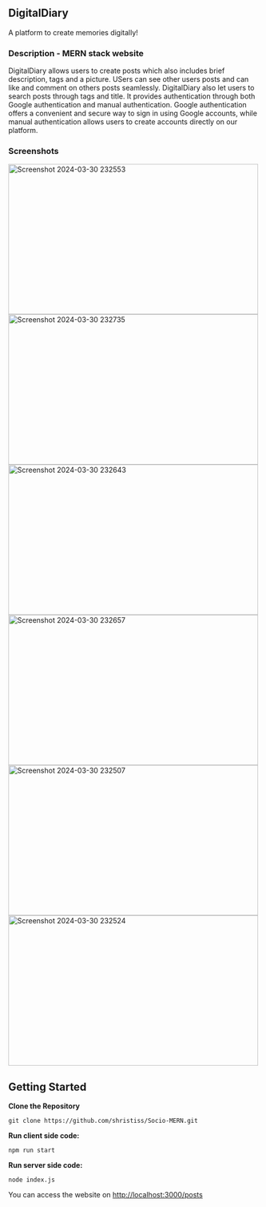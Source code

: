 ## DigitalDiary
A platform to create memories digitally!

###  Description - MERN stack website
DigitalDiary allows users to create posts which also includes brief description, tags and a picture. USers can see other users posts and can like and comment on others posts seamlessly.
DigitalDiary also let users to search posts through tags and title. It provides authentication through both Google authentication and manual authentication. Google authentication offers a convenient and secure way to sign in using Google accounts, while manual authentication allows users to create accounts directly on our platform. 

### Screenshots

<img  width="500" height="300" alt="Screenshot 2024-03-30 232553" src="https://github.com/shristiss/Socio-MERN/assets/85256662/e60e3874-4f28-4203-bd42-6c8aebc6a72a">

<img width="500" height="300" alt="Screenshot 2024-03-30 232735" src="https://github.com/shristiss/Socio-MERN/assets/85256662/371368c5-ebef-498f-90a0-38b3e9a70547">
<img width="500" height="300" alt="Screenshot 2024-03-30 232643" src="https://github.com/shristiss/Socio-MERN/assets/85256662/5c0b08c4-bc02-47ae-86b9-44f10c6070ba">
<img width="500" height="300" alt="Screenshot 2024-03-30 232657" src="https://github.com/shristiss/Socio-MERN/assets/85256662/1ef31bfd-eebc-4c4b-ad84-00e06ccd61d9">
<img width="500" height="300" alt="Screenshot 2024-03-30 232507" src="https://github.com/shristiss/Socio-MERN/assets/85256662/71c57c8f-7f00-4514-a60d-154ffa5b7d85">
<img width="500" height="300" alt="Screenshot 2024-03-30 232524" src="https://github.com/shristiss/Socio-MERN/assets/85256662/2c7bfbf8-8b05-4ab3-81f9-4ee5eebf626f">

## Getting Started

**Clone the Repository**
```
git clone https://github.com/shristiss/Socio-MERN.git
```
**Run client side code:**
```
npm run start
```

**Run server side code:**

```
node index.js
```

You can access the website on [http://localhost:3000/posts](http://localhost:3000/posts)



